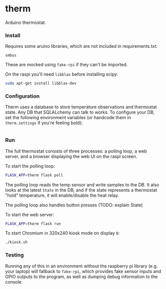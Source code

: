# therm

Arduino thermostat.

### Install

Requires some aruino libraries, which are not included in requirements.txt:
```
smbus
```

These are mocked using `fake-rpi` if they can't be imported.

On the raspi you'll need `libblas` before installing scipy:
```bash
sudo apt-get install libblas-dev
```

### Configuration

Therm uses a database to store temperature observations and thermostat state.
Any DB that SQLALchemy can talk to works. To configure your DB, set the
following environment variables (or handcode them in `therm.settings` if you're
feeling bold):
```bash

```

### Run

The full thermostat consists of three processes: a polling loop, a web server,
and a browser displaying the web UI on the raspi screen.

To start the polling loop:
```bash
FLASK_APP=therm flask poll
```

The polling loop reads the temp sensor and write samples to the DB. It also
looks at the latest `State` in the DB, and if the state represents a thermostat
"hold" temperature, it will enable/disable the heat relay. 

The polling loop also handles button presses (TODO: explain State)

To start the web server:
```bash
FLASK_APP=therm flask run
```

To start Chromium in 320x240 kiosk mode on display `0`:
```bash
./kiosk.sh
```

### Testing

Running any of this in an environment without the raspberry pi library (e.g. your laptop)
will fallback to `fake-rpi`, which provides fake sensor inputs and GPIO outputs to
the program, as well as dumping debug information to the console.


